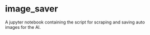 # image_saver
A jupyter notebook containing the script for scraping and saving auto images for the AI.
